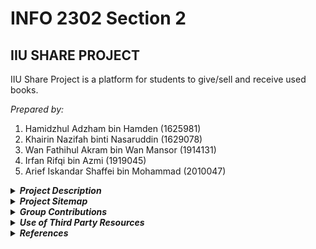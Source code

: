 # INFO 2302 Section 2 #
## IIU SHARE PROJECT ##
IIU Share Project is a platform for students to give/sell and receive used books. 

_Prepared by:_ 

1. Hamidzhul Adzham bin Hamden (1625981)
2. Khairin Nazifah binti Nasaruddin (1629078)
3. Wan Fathihul Akram bin Wan Mansor (1914131)
4. Irfan Rifqi bin Azmi (1919045)
5. Arief Iskandar Shaffei bin Mohammad (2010047)  

<details>
<summary>
   <strong><i>Project Description</i></strong>
</summary>
<p>   The IIU Share Project is inspired by the problem of unused textbooks and printed materials being left around by IIUM students. Thus, this project is initiated to provide a platform for IIUM students to properly donate or sell their used reading materials to those who wanted them. Not only that, it also helps those who are looking for reading materials for their courses at a reasonable price or for free as it is a one stop center to look for used books and other printed materials. It is hoped that with the development of the platform, the problem would be solved and helped those who utilizes the platform.  </p>
<p>   To utilize the platform, students who want to sell or donate reading materials have to send required information to iiushare@webtech.com. The information, which includes book/material title, description, price, contact and an image will be uploaded by the admins to the website. Students who wish to have certain books or other printed materials can browse and buy them by contacting the owner of the book from the contact information displayed in the website. In short, the platform serves as an online catalogue of used books as well as other printed materials which enables the students to sell and look for their desired reading materials.</p>
</details>

<details>
   <summary>
      <strong><i>Project Sitemap </i></strong>
   </summary>
   
![Project Sitemap](/images/sitemap.jpg "IIU Share Project Sitemap")
</details>

<details>
   <summary>
      <strong><i>Group Contributions</i></strong>
   </summary>


Name | Contributions
------------ | -------------
Hamidzhul Adzham<br />1625981 | Hompage, Navigation bar<br />Javascript event handlers for modal boxes in Homepage
Khairin Nazifah<br />1629078 | Book catalogue page <br />Scroll back to top button <br />Uploading 6 books in the catalogue
Wan Fathihul Akram<br />1914131 | FAQ Page
Irfan Rifqi<br />1919045 | Feedback page, Thank you page
Arief Iskandar Shaffei<br />2010047 | Printed Materials Catalog
</details>

<details>
   <summary>
      <strong><i>Use of Third Party Resources</i></strong>
   </summary>


Web elements | Name | Use of third party resources and modifications (if any)  | Modifications (if any)
-------------------- | ----------------- | --------------------------- | --------------------------
Icon for search box in Homepage | Magnifying-glass.png | The icon used is taken from flaticon.com | The graphic was sized down
Graphic in Homepage | image1.png | The graphic is an image from cleanpng.com | None.
Modal boxes in Homepage when clicked | index.js | The codes was taken from w3schools.com | The script and style was separated
Phone icon in Feedback page | <i class="fas fa-phone-alt"></i> | The icon is taken from Font Awesome toolkit css file | None. 
Envelope icon in Feedback page | <i class="fas fa-envelope"></i> | The icon is taken from Font Awesome toolkit css file | None.
Home icon in Thank You page | <i class="fas fa-home"> | The icon is taken from Font Awesome toolkit css file | None.
IIUM logo for website logo in  header | Khairin Nazifah | The graphic is taken from hiclipart.com | The graphic is resized to an appropriate size.
Graphic in FAQ page | faq.icon.png | The graphic is an image taken from freepik.com | The graphic colour is edited to match the theme colour of the website.
</details>

<details>
   <summary>
      <strong><i>References</i></strong>
   </summary>
   
<p>Eastman1. Cleanpng. Retrieved from 14 November 2020 from https://www.cleanpng.com/png-educational-technology-e-learning-sharable-content-601781/  

Freepik. Flaticon. Retrieved from 22 November 2020 from https://www.flaticon.com/free-icon/magnifying-glass_46389?term=magnifying%20glass&page=1&position=58&related_item_id=46389  

Freepik. Freepik Vector. Retrieved 30 December 2020 from
https://www.freepik.com/free-vector/website-faq-section-user-help-desk-customer-support-frequently-asked-questions-problem-solution-quiz-game-confused-man-cartoon-character_11667041.html  

Font Awesome. (n.d.). Retrieved December 17, 2020, from https://fontawesome.com/how-to-use/on-the-web/setup/hosting-font-awesome-yourself  

Font Awesome 5 Introduction. (n.d.). Retrieved December 20, 2020, from https://www.w3schools.com/icons/fontawesome5_intro.asp  

Hiclipart. (n.d.). Retrieved 29 November 2020 from https://www.hiclipart.com/free-transparent-background-png-clipart-csqjw  

w3schools.com. Retrieved from 29 December 2020 from https://www.w3schools.com/howto/howto_css_modals.asp
</p>
   
 


